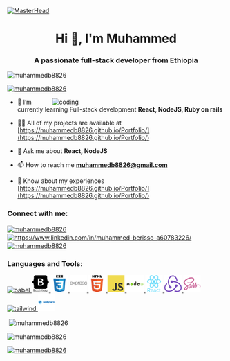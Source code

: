 [![MasterHead](https://user-images.githubusercontent.com/95478989/198955082-6e78ebb5-e1e4-49f9-8d32-6e5af3984dcd.gif)](https://muhammedb8826.io)


<h1 align="center">Hi 👋, I'm Muhammed</h1>
<h3 align="center">A passionate full-stack developer from Ethiopia</h3>

<p align="left"> <img src="https://komarev.com/ghpvc/?username=muhammedb8826&label=Profile%20views&color=0e75b6&style=flat" alt="muhammedb8826" /> </p>

<p align="left"> <a href="https://twitter.com/muhammedb8826" target="blank"><img src="https://img.shields.io/twitter/follow/muhammedb8826?logo=twitter&style=for-the-badge" alt="muhammedb8826" /></a> </p>

<img align="right" alt="coding" width="400" src="https://j.gifs.com/Z6VzgR.gif">


- 🌱 I’m currently learning Full-stack development **React, NodeJS, Ruby on rails**

- 👨‍💻 All of my projects are available at [https://muhammedb8826.github.io/Portfolio/](https://muhammedb8826.github.io/Portfolio/)

- 💬 Ask me about **React, NodeJS**

- 📫 How to reach me **muhammedb8826@gmail.com**

- 📄 Know about my experiences [https://muhammedb8826.github.io/Portfolio/](https://muhammedb8826.github.io/Portfolio/)

<h3 align="left">Connect with me:</h3>
<p align="left">
<a href="https://twitter.com/muhammedb8826" target="blank"><img align="center" src="https://raw.githubusercontent.com/rahuldkjain/github-profile-readme-generator/master/src/images/icons/Social/twitter.svg" alt="muhammedb8826" height="30" width="40" /></a>
<a href="https://linkedin.com/in/https://www.linkedin.com/in/muhammed-berisso-a60783226/" target="blank"><img align="center" src="https://raw.githubusercontent.com/rahuldkjain/github-profile-readme-generator/master/src/images/icons/Social/linked-in-alt.svg" alt="https://www.linkedin.com/in/muhammed-berisso-a60783226/" height="30" width="40" /></a>
<a href="https://instagram.com/muhammedb8826" target="blank"><img align="center" src="https://raw.githubusercontent.com/rahuldkjain/github-profile-readme-generator/master/src/images/icons/Social/instagram.svg" alt="muhammedb8826" height="30" width="40" /></a>
</p>

<h3 align="left">Languages and Tools:</h3>
<p align="left"> <a href="https://babeljs.io/" target="_blank" rel="noreferrer"> <img src="https://www.vectorlogo.zone/logos/babeljs/babeljs-icon.svg" alt="babel" width="40" height="40"/> </a> <a href="https://getbootstrap.com" target="_blank" rel="noreferrer"> <img src="https://raw.githubusercontent.com/devicons/devicon/master/icons/bootstrap/bootstrap-plain-wordmark.svg" alt="bootstrap" width="40" height="40"/> </a> <a href="https://www.w3schools.com/css/" target="_blank" rel="noreferrer"> <img src="https://raw.githubusercontent.com/devicons/devicon/master/icons/css3/css3-original-wordmark.svg" alt="css3" width="40" height="40"/> </a> <a href="https://expressjs.com" target="_blank" rel="noreferrer"> <img src="https://raw.githubusercontent.com/devicons/devicon/master/icons/express/express-original-wordmark.svg" alt="express" width="40" height="40"/> </a> <a href="https://www.w3.org/html/" target="_blank" rel="noreferrer"> <img src="https://raw.githubusercontent.com/devicons/devicon/master/icons/html5/html5-original-wordmark.svg" alt="html5" width="40" height="40"/> </a> <a href="https://developer.mozilla.org/en-US/docs/Web/JavaScript" target="_blank" rel="noreferrer"> <img src="https://raw.githubusercontent.com/devicons/devicon/master/icons/javascript/javascript-original.svg" alt="javascript" width="40" height="40"/> </a> <a href="https://nodejs.org" target="_blank" rel="noreferrer"> <img src="https://raw.githubusercontent.com/devicons/devicon/master/icons/nodejs/nodejs-original-wordmark.svg" alt="nodejs" width="40" height="40"/> </a> <a href="https://reactjs.org/" target="_blank" rel="noreferrer"> <img src="https://raw.githubusercontent.com/devicons/devicon/master/icons/react/react-original-wordmark.svg" alt="react" width="40" height="40"/> </a> <a href="https://redux.js.org" target="_blank" rel="noreferrer"> <img src="https://raw.githubusercontent.com/devicons/devicon/master/icons/redux/redux-original.svg" alt="redux" width="40" height="40"/> </a> <a href="https://sass-lang.com" target="_blank" rel="noreferrer"> <img src="https://raw.githubusercontent.com/devicons/devicon/master/icons/sass/sass-original.svg" alt="sass" width="40" height="40"/> </a> <a href="https://tailwindcss.com/" target="_blank" rel="noreferrer"> <img src="https://www.vectorlogo.zone/logos/tailwindcss/tailwindcss-icon.svg" alt="tailwind" width="40" height="40"/> </a> <a href="https://webpack.js.org" target="_blank" rel="noreferrer"> <img src="https://raw.githubusercontent.com/devicons/devicon/d00d0969292a6569d45b06d3f350f463a0107b0d/icons/webpack/webpack-original-wordmark.svg" alt="webpack" width="40" height="40"/> </a> </p>

<p>&nbsp;<img align="center" src="https://github-readme-stats.vercel.app/api?username=muhammedb8826&show_icons=true&locale=en" alt="muhammedb8826" /></p>

<p><img align="center" src="https://github-readme-streak-stats.herokuapp.com/?user=muhammedb8826&" alt="muhammedb8826" /></p>

<p align="left"> <a href="https://github.com/ryo-ma/github-profile-trophy"><img src="https://github-profile-trophy.vercel.app/?username=muhammedb8826" alt="muhammedb8826" /></a> </p>
